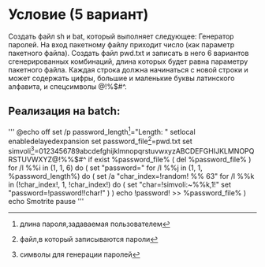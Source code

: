 # Условие (5 вариант)
Создать файл sh и bat, который выполняет следующее:
Генератор паролей. На вход пакетному файлу приходит число (как параметр пакетного файла). Создать файл pwd.txt и записать в него 6 вариантов сгенерированных комбинаций, длина которых будет равна параметру пакетного файла. Каждая строка должна начинаться с новой строки и может содержать цифры, большие и маленькие буквы латинского алфавита, и спецсимволы @!%$#^.
## Реализация на batch:
'''
@echo off
set /p password_length[^1]="Length: "
setlocal enabledelayedexpansion
set password_file[^2]=pwd.txt
set simvoli[^3]=0123456789abcdefghijklmnopqrstuvwxyzABCDEFGHIJKLMNOPQRSTUVWXYZ@!%%$#^
if exist %password_file% (
    del %password_file%
)
for /l %%i in (1, 1, 6) do (
    set "password="
    for /l %%j in (1, 1, %password_length%) do (
        set /a "char_index=!random! %% 63"
        for /l %%k in (!char_index!, 1, !char_index!) do (
            set "char=!simvoli:~%%k,1!"
            set "password=!password!!char!"
        )
    )
    echo !password! >> %password_file%
)
echo Smotrite
pause
'''
[^1]:длина пароля,задаваемая пользователем
[^2]:файл,в который записываются пароли
[^3]:символы для генерации паролей
